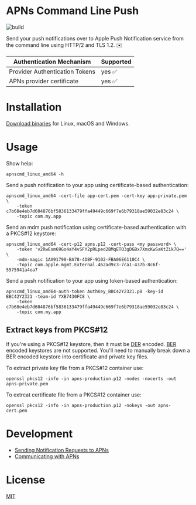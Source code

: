 APNs Command Line Push
===================================================

![build](https://github.com/petarov/apns-push-cmd/workflows/CI%20Build/badge.svg)

Send your push notifications over to Apple Push Notification service from the command line using HTTP/2 and TLS 1.2. :envelope:

Authentication Mechanism         | Supported
---------------------------------|------------------------
 Provider Authentication Tokens  | yes :white_check_mark:
 APNs provider certificate       | yes :white_check_mark:

# Installation

[Download binaries](https://github.com/petarov/apns-push-cmd/releases/tag/latest) for Linux, macOS and Windows.

# Usage

Show help:

    apnscmd_linux_amd64 -h

Send a push notification to your app using certificate-based authentication:

    apnscmd_linux_amd64 -cert-file app-cert.pem -cert-key app-private.pem \
        -token c7b68e4eb7d604876bf5836133479ffa49449c669f7e6b79318ae59032e83c24 \
        -topic com.my.app

Send an mdm push notification using certificate-based authentication with a PKCS#12 keystore:

    apnscmd_linux_amd64 -cert-p12 apns.p12 -cert-pass <my password> \
        -token 'v2RwEsm69Go4aY4vSFY2pRLped2BMqETO3gDGBx7XmxKwSaKtZik7Q==' \
        -mdm-magic 1AA91790-BA78-4DBF-9102-FBA06E6110C4 \
        -topic com.apple.mgmt.External.462ad9c3-7ca1-437b-8c6f-5575941a4ea7

Send a push notification to your app using token-based authentication:

    apnscmd_linux_amd64-auth-token AuthKey_BBC42Y2321.p8 -key-id BBC42Y2321 -team-id YXB7430FC8 \
        -token c7b68e4eb7d604876bf5836133479ffa49449c669f7e6b79318ae59032e83c24 \
        -topic com.my.app

## Extract keys from PKCS#12

If you're using a PKCS#12 keystore, then it must be [DER](https://en.wikipedia.org/wiki/X.690#DER_encoding) encoded. [BER](https://en.wikipedia.org/wiki/X.690#BER_encoding) encoded keystores are not supported. You'll need to manually break down a BER encoded keystore into certificate and private key files.

To extract private key file from a PKCS#12 container use:

    openssl pkcs12 -info -in apns-production.p12 -nodes -nocerts -out apns-private.pem

To extrcat certificate file from a PKCS#12 container use:

    openssl pkcs12 -info -in apns-production.p12 -nokeys -out apns-cert.pem

# Development

  - [Sending Notification Requests to APNs](https://developer.apple.com/documentation/usernotifications/setting_up_a_remote_notification_server/sending_notification_requests_to_apns/)
  - [Communicating with APNs](https://developer.apple.com/library/archive/documentation/NetworkingInternet/Conceptual/RemoteNotificationsPG/CommunicatingwithAPNs.html)

# License

[MIT](LICENSE)